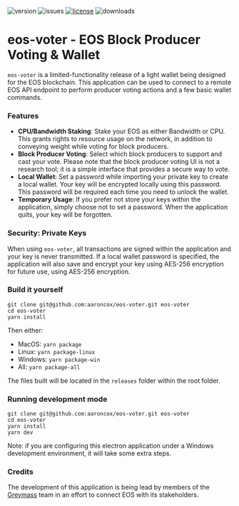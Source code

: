 ![version](https://img.shields.io/github/release/aaroncox/eos-voter/all.svg)
![issues](https://img.shields.io/github/issues/aaroncox/eos-voter.svg)
[![license](https://img.shields.io/badge/license-MIT-blue.svg)](https://raw.githubusercontent.com/aaroncox/eos-voter/master/LICENSE)
![downloads](https://img.shields.io/github/downloads/aaroncox/eos-voter/total.svg)

# eos-voter - EOS Block Producer Voting & Wallet

`eos-voter` is a limited-functionality release of a light wallet being designed for the EOS blockchain. This application can be used to connect to a remote EOS API endpoint to perform producer voting actions and a few basic wallet commands.

### Features

- **CPU/Bandwidth Staking**: Stake your EOS as either Bandwidth or CPU. This grants rights to resource usage on the network, in addition to conveying weight while voting for block producers.
- **Block Producer Voting**: Select which block producers to support and cast your vote. Please note that the block producer voting UI is not a research tool; it is a simple interface that provides a secure way to vote.
- **Local Wallet**: Set a password while importing your private key to create a local wallet. Your key will be encrypted locally using this password. This password will be required each time you need to unlock the wallet.
- **Temporary Usage**: If you prefer not store your keys within the application, simply choose not to set a password. When the application quits, your key will be forgotten.

### Security: Private Keys

When using `eos-voter`, all transactions are signed within the application and your key is never transmitted. If a local wallet password is specified, the application will also save and encrypt your key using AES-256 encryption for future use, using AES-256 encryption.


### Build it yourself

```
git clone git@github.com:aaroncox/eos-voter.git eos-voter
cd eos-voter
yarn install
```

Then either:

- MacOS: `yarn package`
- Linux: `yarn package-linux`
- Windows: `yarn package-win`
- All: `yarn package-all`

The files built will be located in the `releases` folder within the root folder.

### Running development mode

```
git clone git@github.com:aaroncox/eos-voter.git eos-voter
cd eos-voter
yarn install
yarn dev
```

Note: if you are configuring this electron application under a Windows development environment, it will take some extra steps.

### Credits

The development of this application is being lead by members of the [Greymass](https://greymass.com) team in an effort to connect EOS with its stakeholders.
